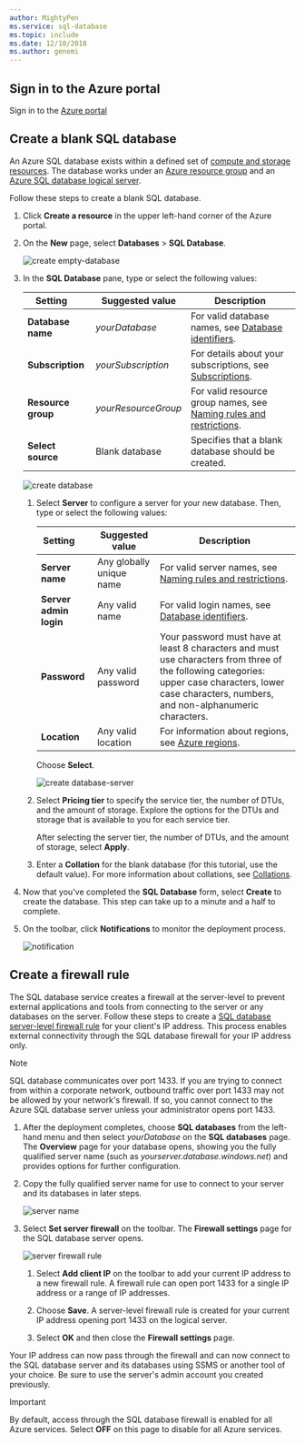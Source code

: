 ```yaml
---
author: MightyPen
ms.service: sql-database
ms.topic: include
ms.date: 12/10/2018	
ms.author: genemi
---
```

## Sign in to the Azure portal

Sign in to the [Azure portal](https://portal.azure.com/)

## Create a blank SQL database

An Azure SQL database exists within a defined set of [compute and storage resources](../articles/sql-database/sql-database-service-tiers-dtu.md). The database works under an [Azure resource group](../articles/azure-resource-manager/resource-group-overview.md) and an [Azure SQL database logical server](../articles/sql-database/sql-database-features.md).

Follow these steps to create a blank SQL database.

1. Click **Create a resource** in the upper left-hand corner of the Azure portal.

1. On the **New** page, select **Databases** > **SQL Database**.

   ![create empty-database](../articles/sql-database/media/sql-database-design-first-database/create-empty-database.png)

1. In the **SQL Database** pane, type or select the following values:

   | Setting       | Suggested value | Description |
   | ------------ | ------------------ | ------------------------------------------------- |
   | **Database name** | *yourDatabase* | For valid database names, see [Database identifiers](/sql/relational-databases/databases/database-identifiers). |
   | **Subscription** | *yourSubscription*  | For details about your subscriptions, see [Subscriptions](https://account.windowsazure.com/Subscriptions). |
   | **Resource group** | *yourResourceGroup* | For valid resource group names, see [Naming rules and restrictions](/azure/architecture/best-practices/naming-conventions). |
   | **Select source** | Blank database | Specifies that a blank database should be created. |

   ![create database](../articles/sql-database/media/sql-database-design-first-database/create-database.png)

   1. Select **Server** to configure a server for your new database. Then, type or select the following values:

      | Setting       | Suggested value | Description |
      | ------------ | ------------------ | ------------------------------------------------- |
      | **Server name** | Any globally unique name | For valid server names, see [Naming rules and restrictions](/azure/architecture/best-practices/naming-conventions). |
      | **Server admin login** | Any valid name | For valid login names, see [Database identifiers](/sql/relational-databases/databases/database-identifiers).|
      | **Password** | Any valid password | Your password must have at least 8 characters and must use characters from three of the following categories: upper case characters, lower case characters, numbers, and non-alphanumeric characters. |
      | **Location** | Any valid location | For information about regions, see [Azure regions](https://azure.microsoft.com/regions/). |

      Choose **Select**.

      ![create database-server](../articles/sql-database/media/sql-database-design-first-database/create-database-server.png)

   1. Select **Pricing tier** to specify the service tier, the number of DTUs, and the amount of storage. Explore the options for the DTUs and storage that is available to you for each service tier.

      After selecting the server tier, the number of DTUs, and the amount of storage, select **Apply**.

   1. Enter a **Collation** for the blank database (for this tutorial, use the default value). For more information about collations, see [Collations](/sql/t-sql/statements/collations).

1. Now that you've completed the **SQL Database** form, select **Create** to create the database. This step can take up to a minute and a half to complete.

1. On the toolbar, click **Notifications** to monitor the deployment process.

     ![notification](../articles/sql-database/media/sql-database-design-first-database/notification.png)

## Create a firewall rule

The SQL database service creates a firewall at the server-level to prevent external applications and tools from connecting to the server or any databases on the server. Follow these steps to create a [SQL database server-level firewall rule](../articles/sql-database/sql-database-firewall-configure.md) for your client's IP address. This process enables external connectivity through the SQL database firewall for your IP address only.

> [!NOTE]
> SQL database communicates over port 1433. If you are trying to connect from within a corporate network, outbound traffic over port 1433 may not be allowed by your network's firewall. If so, you cannot connect to the Azure SQL database server unless your administrator opens port 1433.

1. After the deployment completes, choose **SQL databases** from the left-hand menu and then select *yourDatabase* on the **SQL databases** page. The **Overview** page for your database opens, showing you the fully qualified server name (such as *yourserver.database.windows.net*) and provides options for further configuration.

1. Copy the fully qualified server name for use to connect to your server and its databases in later steps.

   ![server name](../articles/sql-database/media/sql-database-design-first-database/server-name.png)

1. Select **Set server firewall** on the toolbar. The **Firewall settings** page for the SQL database server opens.

   ![server firewall rule](../articles/sql-database/media/sql-database-design-first-database/server-firewall-rule.png)

   1. Select **Add client IP** on the toolbar to add your current IP address to a new firewall rule. A firewall rule can open port 1433 for a single IP address or a range of IP addresses.

   1. Choose **Save**. A server-level firewall rule is created for your current IP address opening port 1433 on the logical server.

   1. Select **OK** and then close the **Firewall settings** page.

Your IP address can now pass through the firewall and can now connect to the SQL database server and its databases using SSMS or another tool of your choice. Be sure to use the server's admin account you created previously.

> [!IMPORTANT]
> By default, access through the SQL database firewall is enabled for all Azure services. Select **OFF** on this page to disable for all Azure services.
